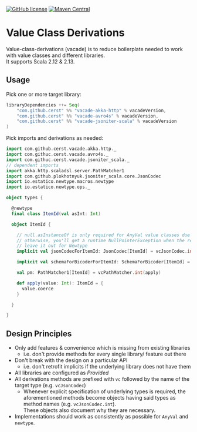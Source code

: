[![GitHub license](https://img.shields.io/github/license/cerst/vacade)](https://github.com/cerst/vacade/blob/master/LICENSE)
[![Maven Central](https://img.shields.io/maven-central/v/com.github.cerst/vacade-jsoniter-scala_2.13)](https://search.maven.org/search?q=g:com.github.cerst%20AND%20a:vacade-*)



# Value Class Derivations

Value-class-derivations (vacade) is to reduce boilerplate needed to work with value classes and 
different libraries.  
It supports Scala 2.12 & 2.13.

## Usage

Pick one or more target library:
```scala
libraryDependencies ++= Seq(
    "com.github.cerst" %% "vacade-akka-http" % vacadeVersion,
    "com.github.cerst" %% "vacade-avro4s" % vacadeVersion,
    "com.github.cerst" %% "vacade-jsoniter-scala" % vacadeVersion
)
```

Pick imports and derivations as needed:
```scala
import com.github.cerst.vacade.akka.http._
import com.githuc.cerst.vacade.avro4s._
import com.githuc.cerst.vacade.jsoniter_scala._
// dependent imports
import akka.http.scaladsl.server.PathMatcher1
import com.github.plokhotnyuk.jsoniter_scala.core.JsonCodec
import io.estatico.newtype.macros.newtype
import io.estatico.newtype.ops._

object types {

  @newtype
  final class ItemId(val asInt: Int)

  object ItemId {

    // null.asInstanceOf is only required for AnyVal value classes due to https://github.com/scala/bug/issues/8097
    // otherwise, you'll get a runtime NullPointerException when the resulting codec is first accessed
    // leave it out for Newtype
    implicit val jsonCodecForItemId: JsonCodec[ItemId] = vcJsonCodec.int(apply)(_.asInt, null.asInstanceOf[ItemId])

    implicit val schemaForBicoderForItemId: SchemaForBicoder[ItemId] = vcSchemaForBicoder(apply)(_.asInt)

    val pm: PathMatcher1[ItemId] = vcPathMatcher.int(apply)

    def apply(value: Int): ItemId = {
      value.coerce
    }

  }

}
```


## Design Principles

* Only add features & convenience which is missing from existing libraries
  * i.e. don't provide methods for every single library/ feature out there 
* Don't break with the design on a particular API
  * i.e. don't retrofit implicits if the underlying library does not have them
* All libraries are configured as _Provided_
* All derivations methods are prefixed with `vc` followed by the name of the target type (e.g. `vcJsonCodec`)
  * Whenever explicit specification of underlying types is required, the aforementioned methods become objects
    having said types as method names (e.g. `vcJsonCodec.int`).  
    These objects also document why they are necessary.
* Implementations should work as consistently as possible for `AnyVal` and `newtype`.
